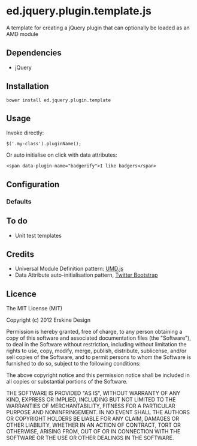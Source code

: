 ed.jquery.plugin.template.js
============================

A template for creating a jQuery plugin that can optionally be loaded as an AMD module


## Dependencies

* jQuery

## Installation

    bower install ed.jquery.plugin.template

## Usage

Invoke directly:

    $('.my-class').pluginName();

Or auto initialise on click with data attributes:

    <span data-plugin-name="badgerify">I like badgers</span>

## Configuration

### Defaults

## To do

* Unit test templates

## Credits

* Universal Module Definition pattern: [UMD.js](https://github.com/umdjs/umd)
* Data Attribute auto-initialisation pattern, [Twitter Bootstrap](https://github.com/twitter/bootstrap)

## Licence

The MIT License (MIT)

Copyright (c) 2012 Erskine Design

Permission is hereby granted, free of charge, to any person obtaining a copy
of this software and associated documentation files (the "Software"), to deal
in the Software without restriction, including without limitation the rights
to use, copy, modify, merge, publish, distribute, sublicense, and/or sell
copies of the Software, and to permit persons to whom the Software is
furnished to do so, subject to the following conditions:

The above copyright notice and this permission notice shall be included in
all copies or substantial portions of the Software.

THE SOFTWARE IS PROVIDED "AS IS", WITHOUT WARRANTY OF ANY KIND, EXPRESS OR
IMPLIED, INCLUDING BUT NOT LIMITED TO THE WARRANTIES OF MERCHANTABILITY,
FITNESS FOR A PARTICULAR PURPOSE AND NONINFRINGEMENT. IN NO EVENT SHALL THE
AUTHORS OR COPYRIGHT HOLDERS BE LIABLE FOR ANY CLAIM, DAMAGES OR OTHER
LIABILITY, WHETHER IN AN ACTION OF CONTRACT, TORT OR OTHERWISE, ARISING FROM,
OUT OF OR IN CONNECTION WITH THE SOFTWARE OR THE USE OR OTHER DEALINGS IN
THE SOFTWARE.

